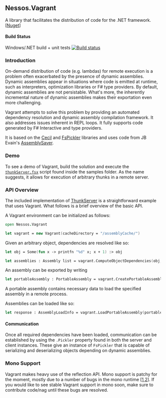 ## Nessos.Vagrant

A library that facilitates the distribution of code for the .NET framework. [[Nuget](http://www.nuget.org/packages/Vagrant/)]

#### Build Status

Windows/.NET build + unit tests [![Build status](https://ci.appveyor.com/api/projects/status/wqhmeo9bgipg92ew/branch/master)](https://ci.appveyor.com/project/nessos/vagrant)

### Introduction

On-demand distribution of code (e.g. lambdas) for remote execution is a problem
often exacerbated by the presence of dynamic assemblies. Dynamic assemblies 
appear in situations where code is emitted at runtime, such as interpreters,
optimization libraries or F# type providers. By default, dynamic assemblies
are not persistable. What's more, the inherently incremental nature of dynamic
assemblies makes their exportation even more challenging.

Vagrant attempts to solve this problem by providing an automated dependency resolution
and dynamic assembly compilation framework. It also addresses issues inherent
in REPL loops. It fully supports code generated by F# Interactive and type providers.

It is based on the [Cecil](https://github.com/jbevain/cecil) and [FsPickler](https://github.com/nessos/FsPickler) libraries and uses code from JB Evain's
[AssemblySaver](https://github.com/jbevain/mono.reflection/blob/assembly-saver/Mono.Reflection/AssemblySaver.cs).

### Demo

To see a demo of Vagrant, build the solution and execute the
[`thunkServer.fsx`](https://github.com/nessos/Vagrant/blob/master/tests/Vagrant.Tests/thunkServer.fsx) 
script found inside the samples folder. As the name suggests, it allows for execution of 
arbitrary thunks in a remote server.

### API Overview

The included implementation of
[ThunkServer](https://github.com/nessos/Vagrant/blob/master/tests/Vagrant.Tests/ThunkServer.fs) 
is a straightforward example that uses Vagrant.
What follows is a brief overview of the basic API.

A Vagrant environment can be initialized as follows:
```fsharp
open Nessos.Vagrant

let vagrant = new Vagrant(cacheDirectory = "/assemblyCache/")
```
Given an arbitrary object, dependencies are resolved like so:
```fsharp
let obj = Some(fun x -> printfn "%d" x; x + 1) :> obj

let assemblies : Assembly list = vagrant.ComputeObjectDependencies(obj, permitCompilation = true)
```
An assembly can be exported by writing
```fsharp
let portableAssembly : PortableAssembly = vagrant.CreatePortableAssembly(assembly, includeAssemblyImage = true)
```
A portable assembly contains necessary data to load the specified assembly in a remote process.

Assemblies can be loaded like so:
```fsharp
let response : AssemblyLoadInfo = vagrant.LoadPortableAssembly(portableAssembly)
```

#### Communication

Once all required dependencies have been loaded, communication can be 
established by using the ``.Pickler`` property found in both the server
and client instances. These give an instance of ``FsPickler`` that is
capable of serializing and deserializing objects depending on dynamic assemblies.

### Mono Support

Vagrant makes heavy use of the reflection API. Mono support is patchy for the moment, 
mostly due to a number of bugs in the mono runtime 
[[1](https://bugzilla.xamarin.com/show_bug.cgi?id=19045),[2](https://bugzilla.xamarin.com/show_bug.cgi?id=19039)].
If you would like to see stable Vagrant support in mono soon, 
make sure to contribute code/nag until these bugs are resolved.
